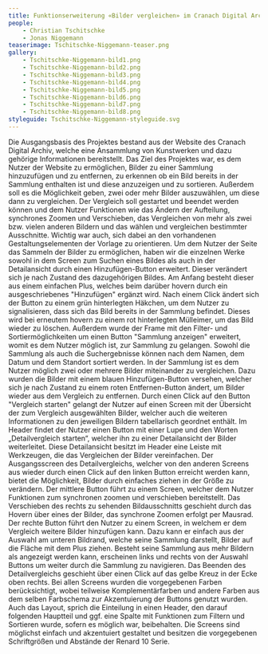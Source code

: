 ```yaml
---
title: Funktionserweiterung «Bilder vergleichen» im Cranach Digital Archive
people:
    - Christian Tschitschke
    - Jonas Niggemann
teaserimage: Tschitschke-Niggemann-teaser.png
gallery:
    - Tschitschke-Niggemann-bild1.png
    - Tschitschke-Niggemann-bild2.png
    - Tschitschke-Niggemann-bild3.png
    - Tschitschke-Niggemann-bild4.png
    - Tschitschke-Niggemann-bild5.png
    - Tschitschke-Niggemann-bild6.png
    - Tschitschke-Niggemann-bild7.png
    - Tschitschke-Niggemann-bild8.png
styleguide: Tschitschke-Niggemann-styleguide.svg
---
```


Die Ausgangsbasis des Projektes bestand aus der Website des Cranach Digital Archiv, welche eine Ansammlung von Kunstwerken und dazu gehörige Informationen bereitstellt. Das Ziel des Projektes war, es dem Nutzer der Website zu ermöglichen, Bilder zu einer Sammlung hinzuzufügen und zu entfernen, zu erkennen ob ein Bild bereits in der Sammlung enthalten ist und diese anzuzeigen und zu sortieren. Außerdem soll es die Möglichkeit geben, zwei oder mehr Bilder auszuwählen, um diese dann zu vergleichen. Der Vergleich soll gestartet und beendet werden können und dem Nutzer Funktionen wie das Ändern der Aufteilung, synchrones Zoomen und Verschieben, das Vergleichen von mehr als zwei bzw. vielen anderen Bildern und das wählen und vergleichen bestimmter Ausschnitte. Wichtig war auch, sich dabei an den vorhandenen Gestaltungselementen der Vorlage zu orientieren.
Um dem Nutzer der Seite das Sammeln der Bilder zu ermöglichen, haben wir die einzelnen Werke sowohl in dem Screen zum Suchen eines Bildes als auch in der Detailansicht durch einen Hinzufügen-Button erweitert. Dieser verändert sich je nach Zustand des dazugehörigen Bildes. Am Anfang  besteht dieser aus einem einfachen Plus, welches beim darüber hovern durch ein ausgeschriebenes "Hinzufügen" ergänzt wird. Nach einem Click ändert sich der Button zu einem grün hinterlegten Häkchen, um dem Nutzer zu signalisieren, dass sich das Bild bereits in der Sammlung befindet. Dieses wird bei erneutem hovern zu einem rot hinterlegten Mülleimer, um das Bild wieder zu löschen. Außerdem wurde der Frame mit den Filter- und Sortiermöglichkeiten um einen Button "Sammlung anzeigen" erweitert, womit es dem Nutzer möglich ist, zur Sammlung zu gelangen. Sowohl die Sammlung als auch die Suchergebnisse können nach dem Namen, dem Datum und dem Standort sortiert werden.
In der Sammlung ist es dem Nutzer möglich zwei oder mehrere Bilder miteinander zu vergleichen. Dazu wurden die Bilder mit einem blauen Hinzufügen-Button versehen, welcher sich je nach Zustand zu einem roten Entfernen-Button ändert, um Bilder wieder aus dem Vergleich zu entfernen. Durch einen Click auf den Button "Vergleich starten" gelangt der Nutzer auf einen Screen mit der Übersicht der zum Vergleich ausgewählten Bilder, welcher auch die weiteren Informationen zu den jeweiligen Bildern tabellarisch geordnet enthält. Im Header findet der Nutzer einen Button mit einer Lupe und den Worten „Detailvergleich starten“, welcher ihn zu einer Detailansicht der Bilder weiterleitet. Diese Detailansicht besitzt im Header eine Leiste mit Werkzeugen, die das Vergleichen der Bilder vereinfachen. Der Ausgangsscreen des Detailvergleichs, welcher von den anderen Screens aus wieder durch einen Click auf den linken Button erreicht werden kann, bietet die Möglichkeit, Bilder durch einfaches ziehen in der Größe zu verändern. Der mittlere Button führt zu einem Screen, welcher dem Nutzer Funktionen zum synchronen zoomen und verschieben bereitstellt. Das Verschieben des rechts zu sehenden Bildausschnitts geschieht durch das Hovern über eines der Bilder, das synchrone Zoomen erfolgt per Mausrad. Der rechte Button führt den Nutzer zu einem Screen, in welchem er dem Vergleich weitere Bilder hinzufügen kann. Dazu kann er einfach aus der Auswahl am unteren Bildrand, welche seine Sammlung darstellt, Bilder auf die Fläche mit dem Plus ziehen. Besteht seine Sammlung aus mehr Bildern als angezeigt werden kann, erscheinen links und rechts von der Auswahl Buttons um weiter durch die Sammlung zu navigieren. Das Beenden des Detailvergleichs geschieht über einen Click auf das gelbe Kreuz in der Ecke oben rechts. 
Bei allen Screens wurden die vorgegebenen Farben berücksichtigt, wobei teilweise Komplementärfarben und andere Farben aus dem selben Farbschema zur Akzentuierung der Buttons genutzt wurden. Auch das Layout, sprich die Einteilung in einen Header, den darauf folgenden Hauptteil und ggf. eine Spalte mit Funktionen zum Filtern und Sortieren wurde, sofern es möglich war, beibehalten. Die Screens sind möglichst einfach und akzentuiert gestaltet und besitzen die vorgegebenen Schriftgrößen und Abstände der Renard 10 Serie.
